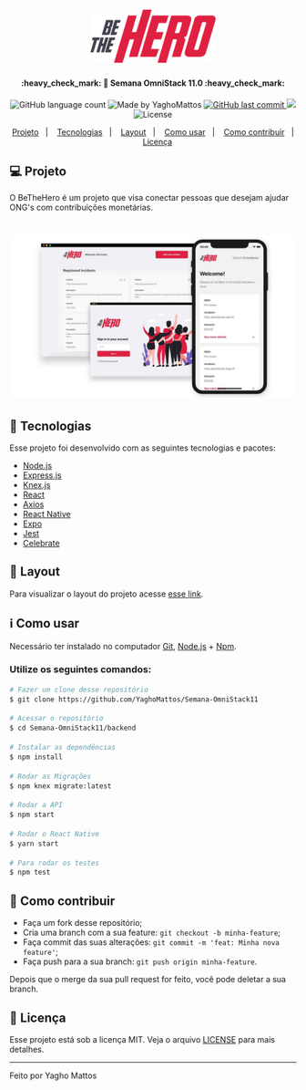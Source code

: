 <h1 align="center">
    <img alt="BeTheHero" title="#BeTheHero" src=".github/logo.svg" width="220px" />
</h1>

<h4 align="center"> 
	:heavy_check_mark: 🚀 Semana OmniStack 11.0 :heavy_check_mark:
</h4>
<p align="center">
  <img alt="GitHub language count" src="https://img.shields.io/github/languages/count/YaghoMattos/Semana-OmniStack11?color=%2304D361">
	
  <a>
    <img alt="Made by YaghoMattos" src="https://img.shields.io/badge/made%20by-Yagho Mattos-%2304D361">
  </a>

  <a href="https://github.com/YaghoMattos/Semana-OmniStack11/commits/master">
    <img alt="GitHub last commit" src="https://img.shields.io/github/last-commit/YaghoMattos/Semana-Omnistack11">
  </a>

<a>
    <img src="https://img.shields.io/badge/OmniStack-done-green?logo=data:image/png;base64,iVBORw0KGgoAAAANSUhEUgAAABAAAAAQCAMAAAAoLQ9TAAAALVBMVEVHcExxWsF0XMJzXMJxWcFsUsD///9jRrzY0u6Xh9Gsn9n39fyMecy0qd2bjNJWBT0WAAAABHRSTlMA2Do606wF2QAAAGlJREFUGJVdj1cWwCAIBLEsRU3uf9xobDH8+GZwUYi8i6ucJwrxKE+7D0G9Q4vlYqtmCSjndr4CgCgzlyFgfKfKCVO0LrPKjmiqMxGXkJwNnXskqWG+1oSM+BSwD8f29YLNjvx/OQrn+g99oQSoNmt3PgAAAABJRU5ErkJggg=="></img>
  </a>
  <img alt="License" src="https://img.shields.io/badge/license-MIT-brightgreen">
</p>
<p align="center">
  <a href="#-projeto">Projeto</a>&nbsp;&nbsp;&nbsp;|&nbsp;&nbsp;&nbsp;
  <a href="#rocket-tecnologias">Tecnologias</a>&nbsp;&nbsp;&nbsp;|&nbsp;&nbsp;&nbsp;
  <a href="#-layout">Layout</a>&nbsp;&nbsp;&nbsp;|&nbsp;&nbsp;&nbsp;
  <a href="#-ccomo usar">Como usar</a>&nbsp;&nbsp;&nbsp;|&nbsp;&nbsp;&nbsp;
  <a href="#-como-contribuir">Como contribuir</a>&nbsp;&nbsp;&nbsp;|&nbsp;&nbsp;&nbsp;
  <a href="#memo-license">Licença</a>
</p>

## 💻 Projeto

O BeTheHero é um projeto que visa conectar pessoas que desejam ajudar ONG's com contribuições monetárias.

<h1 align="center">
    <img alt="Preview" title="Preview" src=".github/preview.jpg" width="1000px" />
</h1>


## :rocket: Tecnologias

Esse projeto foi desenvolvido com as seguintes tecnologias e pacotes:

- [Node.js](https://nodejs.org/en/) 
- [Express.js](https://expressjs.com)
- [Knex.js](http://knexjs.org/)
- [React](https://reactjs.org)
- [Axios](https://github.com/axios/axios)
- [React Native](https://facebook.github.io/react-native/)
- [Expo](https://expo.io/)
- [Jest](https://jestjs.io/)
- [Celebrate](https://www.npmjs.com/package/celebrate)

## 🔖 Layout

Para visualizar o layout do projeto acesse [esse link](https://www.figma.com/file/2C2yvw7jsCOGmaNUDftX9n/Be-The-Hero---OmniStack-11?node-id=37%3A394).

## :information_source: Como usar

Necessário ter instalado no computador [Git](https://git-scm.com), [Node.js](https://nodejs.org/en/) + [Npm](https://www.npmjs.com/get-npm).

### Utilize os seguintes comandos:
```bash
# Fazer um clone desse repositório
$ git clone https://github.com/YaghoMattos/Semana-OmniStack11

# Acessar o repositório
$ cd Semana-OmniStack11/backend

# Instalar as dependências
$ npm install

# Rodar as Migrações
$ npm knex migrate:latest 

# Rodar a API
$ npm start

# Rodar o React Native
$ yarn start

# Para rodar os testes
$ npm test
```

## 🤔 Como contribuir

- Faça um fork desse repositório;
- Cria uma branch com a sua feature: `git checkout -b minha-feature`;
- Faça commit das suas alterações: `git commit -m 'feat: Minha nova feature'`;
- Faça push para a sua branch: `git push origin minha-feature`.

Depois que o merge da sua pull request for feito, você pode deletar a sua branch.

## :memo: Licença

Esse projeto está sob a licença MIT. Veja o arquivo [LICENSE](LICENSE.md) para mais detalhes.

---

Feito por Yagho Mattos
